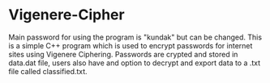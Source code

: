 # Vigenere-Cipher
Main password for using the program is "kundak" but can be changed.
This is a simple C++ program which is used to encrypt passwords for internet sites using Vigenere Ciphering.
Passwords are crypted and stored in data.dat file, users also have and option to decrypt and export data to a .txt file called classified.txt.
